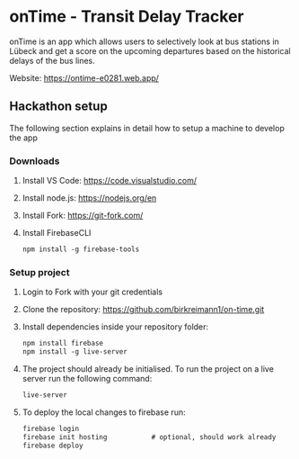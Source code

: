 # onTime - Transit Delay Tracker

onTime is an app which allows users to selectively look at bus stations in Lübeck and get a score on the upcoming departures based on the historical delays of the bus lines.

Website: https://ontime-e0281.web.app/

## Hackathon setup

The following section explains in detail how to setup a machine to develop the app

### Downloads

1. Install VS Code: https://code.visualstudio.com/

2. Install node.js: https://nodejs.org/en

3. Install Fork: https://git-fork.com/

4. Install FirebaseCLI

    ```markdown
	npm install -g firebase-tools
    ```

### Setup project

1. Login to Fork with your git credentials

2. Clone the repository: https://github.com/birkreimann1/on-time.git

3. Install dependencies inside your repository folder:

    ```markdown
	npm install firebase
    npm install -g live-server
    ```

4. The project should already be initialised. To run the project on a live server run the following command:

    ```markdown
	live-server
    ``` 

5. To deploy the local changes to firebase run:

    ```markdown
	firebase login
    firebase init hosting           # optional, should work already
    firebase deploy
    ``` 